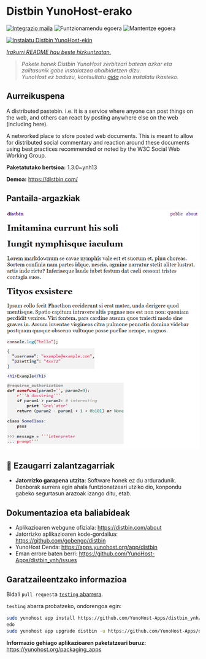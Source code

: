 <!--
Ohart ongi: README hau automatikoki sortu da <https://github.com/YunoHost/apps/tree/master/tools/readme_generator>ri esker
EZ editatu eskuz.
-->

# Distbin YunoHost-erako

[![Integrazio maila](https://dash.yunohost.org/integration/distbin.svg)](https://ci-apps.yunohost.org/ci/apps/distbin/) ![Funtzionamendu egoera](https://ci-apps.yunohost.org/ci/badges/distbin.status.svg) ![Mantentze egoera](https://ci-apps.yunohost.org/ci/badges/distbin.maintain.svg)

[![Instalatu Distbin YunoHost-ekin](https://install-app.yunohost.org/install-with-yunohost.svg)](https://install-app.yunohost.org/?app=distbin)

*[Irakurri README hau beste hizkuntzatan.](./ALL_README.md)*

> *Pakete honek Distbin YunoHost zerbitzari batean azkar eta zailtasunik gabe instalatzea ahalbidetzen dizu.*  
> *YunoHost ez baduzu, kontsultatu [gida](https://yunohost.org/install) nola instalatu ikasteko.*

## Aurreikuspena

A distributed pastebin. i.e. it is a service where anyone can post things on the web, and others can react by posting anywhere else on the web (including here).

A networked place to store posted web documents. This is meant to allow for distributed social commentary and reaction around these documents using best practices recommended or noted by the W3C Social Web Working Group.


**Paketatutako bertsioa:** 1.3.0~ynh13

**Demoa:** <https://distbin.com/>

## Pantaila-argazkiak

![Distbin(r)en pantaila-argazkia](./doc/screenshots/screenshot.PNG)

## :red_circle: Ezaugarri zalantzagarriak

- **Jatorrizko garapena utzita**: Software honek ez du arduradunik. Denborak aurrera egin ahala funtzionatzeari utziko dio, konpondu gabeko segurtasun arazoak izango ditu, etab.

## Dokumentazioa eta baliabideak

- Aplikazioaren webgune ofiziala: <https://distbin.com/about>
- Jatorrizko aplikazioaren kode-gordailua: <https://github.com/gobengo/distbin>
- YunoHost Denda: <https://apps.yunohost.org/app/distbin>
- Eman errore baten berri: <https://github.com/YunoHost-Apps/distbin_ynh/issues>

## Garatzaileentzako informazioa

Bidali `pull request`a [`testing` abarrera](https://github.com/YunoHost-Apps/distbin_ynh/tree/testing).

`testing` abarra probatzeko, ondorengoa egin:

```bash
sudo yunohost app install https://github.com/YunoHost-Apps/distbin_ynh/tree/testing --debug
edo
sudo yunohost app upgrade distbin -u https://github.com/YunoHost-Apps/distbin_ynh/tree/testing --debug
```

**Informazio gehiago aplikazioaren paketatzeari buruz:** <https://yunohost.org/packaging_apps>
